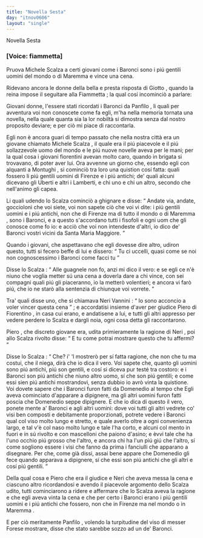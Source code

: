 ```yaml
---
title: "Novella Sesta"
day: "itnov0606"
layout: "single"
---
```

<html>
 <head>
 </head>
 <body>
  <div id="nov0606" type="novella" who="fiammetta">
   <head>
    Novella Sesta
   </head>
   <p>
    <h3>
     [Voice: fiammetta]
    </h3>
   </p>
   <argument>
    <p>
     <milestone id="p06060001"/>
     Pruova
     <name persref="michelescalza" type="person">
      Michele Scalza
     </name>
     a certi giovani come i Baronci sono i pi&uacute; gentili uomini del mondo o di
     <name placeref="maremma" type="place">
      Maremma
     </name>
     e vince una cena.
    </p>
   </argument>
   <div3 type="commentary" who="author">
    <p>
     <milestone id="p06060002"/>
     Ridevano ancora le donne della bella e presta risposta di
     <name persref="giotto" type="person">
      Giotto
     </name>
     , quando la
     <name persref="elissa" type="person">
      reina
     </name>
     impose il seguitare alla
     <name persref="fiammetta" type="person">
      Fiammetta
     </name>
     ; la qual cos&iacute; incominci&ograve; a parlare:
    </p>
   </div3>
   <div3 type="commentary" who="fiammetta">
    <p>
     <milestone id="p06060003"/>
     Giovani donne, l'essere stati ricordati i Baronci da
     <name persref="panfilo" type="person">
      Panfilo
     </name>
     , li quali per avventura voi non conoscete come fa egli, m'ha nella memoria tornata una novella, nella quale quanta sia la lor nobilt&agrave; si dimostra senza dal nostro proposito deviare; e per ci&ograve; mi piace di raccontarla.
    </p>
   </div3>
   <p>
    <milestone id="p06060004"/>
    Egli non &egrave; ancora guari di tempo passato che nella nostra citt&agrave; era un giovane chiamato
    <name persref="michelescalza" type="person">
     Michele Scalza
    </name>
    , il quale era il pi&uacute; piacevole e il pi&uacute; sollazzevole uomo del mondo e le pi&uacute; nuove novelle aveva per le mani; per la qual cosa i giovani fiorentini avevan molto caro, quando in brigata si trovavano, di poter aver lui.
    <milestone id="p06060005"/>
    Ora avvenne un giorno che, essendo egli con alquanti a
    <name placeref="montughi" type="place">
     Montughi
    </name>
    , si cominci&ograve; tra loro una quistion cos&iacute; fatta: quali fossero li pi&uacute; gentili uomini di
    <name placeref="firenze" type="place">
     Firenze
    </name>
    e i pi&uacute; antichi; de' quali alcuni dicevano gli Uberti e altri i Lamberti, e chi uno e chi un altro, secondo che nell'animo gli capea.
   </p>
   <p>
    <milestone id="p06060006"/>
    Li quali udendo lo Scalza cominci&ograve; a ghignare e disse:
    <q direct="unspecified" who="michelescalza">
     Andate via, andate, goccioloni che voi siete, voi non sapete ci&ograve; che voi vi dite: i pi&uacute; gentili uomini e i pi&uacute; antichi, non che di
     <name placeref="firenze" type="place">
      Firenze
     </name>
     ma di tutto il mondo o di
     <name placeref="maremma" type="place">
      Maremma
     </name>
     , sono i Baronci, e a questo s'accordano tutti i fisofoli e ogni uom che gli conosce come fo io: e acci&ograve; che voi non intendeste d'altri, io dico de' Baronci vostri vicini da
     <name placeref="santamariamaggiore" type="place">
      Santa Maria Maggiore.
     </name>
    </q>
   </p>
   <p>
    <milestone id="p06060007"/>
    Quando i giovani, che aspettavano che egli dovesse dire altro, udiron questo, tutti si fecero beffe di lui e dissero:
    <q direct="unspecified" who="brigata-0606">
     Tu ci uccelli, quasi come se noi non cognoscessimo i Baronci come facci tu
    </q>
   </p>
   <p>
    <milestone id="p06060008"/>
    Disse lo
    <name persref="michelescalza" type="person">
     Scalza
    </name>
    :
    <q direct="unspecified" who="michelescalza">
     Alle guagnele non fo, anzi mi dico il vero: e se egli ce n'&egrave; niuno che voglia metter s&uacute; una cena a doverla dare a chi vince, con sei compagni quali pi&uacute; gli piaceranno, io la metter&ograve; volentieri; e ancora vi far&ograve; pi&uacute;, che io ne star&ograve; alla sentenzia di chiunque voi vorrete.
    </q>
   </p>
   <p>
    <milestone id="p06060009"/>
    Tra' quali disse uno, che si chiamava
    <name persref="nerivannini" type="person">
     Neri Vannini
    </name>
    :
    <q direct="unspecified" who="nerivannini">
     Io sono acconcio a voler vincer questa cena
    </q>
    ; e accordatisi insieme d'aver per giudice
    <name persref="pierodifiorentino" type="person">
     Piero di Fiorentino
    </name>
    , in casa cui erano, e andatisene a lui, e tutti gli altri appresso per vedere perdere lo
    <name persref="michelescalza" type="person">
     Scalza
    </name>
    e dargli noia, ogni cosa detta gli raccontarono.
   </p>
   <p>
    <milestone id="p06060010"/>
    <name persref="pierodifiorentino" type="person">
     Piero
    </name>
    , che discreto giovane era, udita primieramente la ragione di
    <name persref="nerivannini" type="person">
     Neri
    </name>
    , poi allo
    <name persref="michelescalza" type="person">
     Scalza
    </name>
    rivolto disse:
    <q direct="unspecified" who="pierodifiorentino">
     E tu come potrai mostrare questo che tu affermi?
    </q>
   </p>
   <p>
    <milestone id="p06060011"/>
    Disse lo
    <name persref="michelescalza" type="person">
     Scalza
    </name>
    :
    <q direct="unspecified" who="michelescalza">
     Che? i' 'l mostrer&ograve; per s&iacute; fatta ragione, che non che tu ma costui, che il niega, dir&agrave; che io dica il vero.
     <milestone id="p06060012"/>
     Voi sapete che, quanto gli uomini sono pi&uacute; antichi, pi&uacute; son gentili, e cos&iacute; si diceva pur test&eacute; tra costoro: e i Baronci son pi&uacute; antichi che niuno altro uomo, s&iacute; che son pi&uacute; gentili; e come essi sien pi&uacute; antichi mostrandovi, senza dubbio io avr&ograve; vinta la quistione.
     <milestone id="p06060013"/>
     Voi dovete sapere che i Baronci furon fatti da Domenedio al tempo che Egli aveva cominciato d'apparare a dipignere, ma gli altri uomini furon fatti poscia che Domenedio seppe dipignere.
     <milestone id="p06060014"/>
     E che io dica di questo il vero, ponete mente a' Baronci e agli altri uomini: dove voi tutti gli altri vedrete co' visi ben composti e debitamente proporzionati, potrete vedere i Baronci qual col viso molto lungo e stretto, e quale averlo oltre a ogni convenienza largo, e tal v'&egrave; col naso molto lungo e tale l'ha corto, e alcuni col mento in fuori e in s&uacute; rivolto e con mascelloni che paiono d'asino; e &egrave;vvi tale che ha l'uno occhio pi&uacute; grosso che l'altro, e ancora chi ha l'un pi&uacute; gi&uacute; che l'altro, s&iacute; come sogliono essere i visi che fanno da prima i fanciulli che apparano a disegnare.
     <milestone id="p06060015"/>
     Per che, come gi&agrave; dissi, assai bene appare che Domenedio gli fece quando apparava a dipignere, s&iacute; che essi son pi&uacute; antichi che gli altri e cos&iacute; pi&uacute; gentili.
    </q>
   </p>
   <p>
    <milestone id="p06060016"/>
    Della qual cosa e
    <name persref="pierodifiorentino" type="person">
     Piero
    </name>
    che era il giudice e
    <name persref="nerivannini" type="person">
     Neri
    </name>
    che aveva messa la cena e ciascuno altro ricordandosi e avendo il piacevole argomento dello
    <name persref="michelescalza" type="person">
     Scalza
    </name>
    udito, tutti cominciarono a ridere e affermare che lo
    <name persref="michelescalza" type="person">
     Scalza
    </name>
    aveva la ragione e che egli aveva vinta la cena e che per certo i Baronci erano i pi&uacute; gentili uomini e i pi&uacute; antichi che fossero, non che in
    <name placeref="firenze" type="place">
     Firenze
    </name>
    ma nel mondo o in
    <name placeref="maremma" type="place">
     Maremma
    </name>
    .
   </p>
   <p>
    <milestone id="p06060017"/>
    E per ci&ograve; meritamente
    <name persref="panfilo" type="person">
     Panfilo
    </name>
    , volendo la turpitudine del viso di messer
    <name persref="forese" type="person">
     Forese
    </name>
    mostrare, disse che stato sarebbe sozzo ad un de' Baronci.
   </p>
  </div>
 </body>
</html>